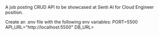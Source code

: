 A job posting CRUD API to be showcased at Senti AI for Cloud Engineer position.

Create an .env file with the following env variables:
PORT=5500
API_URL="http://localhost:5500"
DB_URL=<your mongodb_url>
